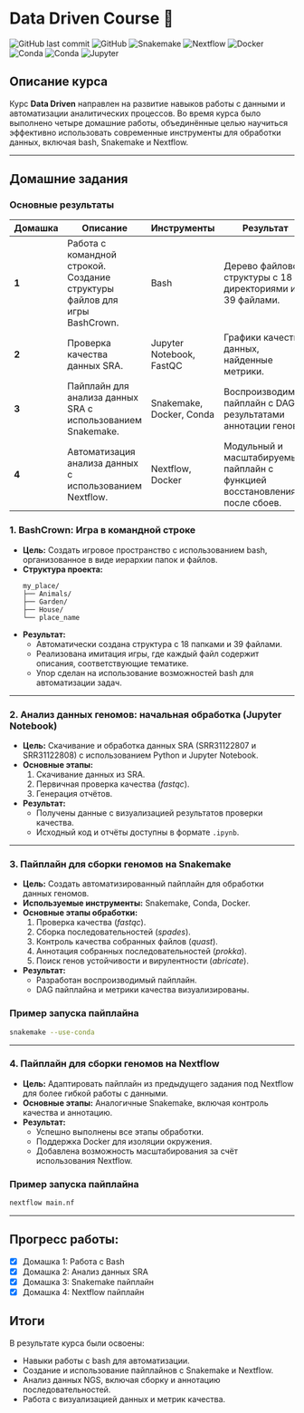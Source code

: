 # Data Driven Course 🚀
![GitHub last commit](https://img.shields.io/badge/Last%20commit-November%202024-blue)
![GitHub](https://img.shields.io/badge/License-MIT-green)
![Snakemake](https://img.shields.io/badge/Snakemake-v8.0-blue)
![Nextflow](https://img.shields.io/badge/Nextflow-v24.0-orange)
![Docker](https://img.shields.io/badge/Docker-27.2.0-blue?logo=docker&logoColor=white)
![Conda](https://img.shields.io/badge/Conda-22.9-green?logo=anaconda&logoColor=white)
![Conda](https://img.shields.io/badge/Conda-22.9-green?logo=anaconda&logoColor=white)
![Jupyter](https://img.shields.io/badge/Jupyter-Notebook-orange?logo=jupyter&logoColor=white)


## Описание курса
Курс **Data Driven** направлен на развитие навыков работы с данными и автоматизации аналитических процессов. Во время курса было выполнено четыре домашние работы, объединённые целью научиться эффективно использовать современные инструменты для обработки данных, включая bash, Snakemake и Nextflow.

---

## Домашние задания
### Основные результаты

| **Домашка**  | **Описание**                                                                                   | **Инструменты**               | **Результат**                                                                                     |
|--------------|-----------------------------------------------------------------------------------------------|-------------------------------|--------------------------------------------------------------------------------------------------|
| **1**        | Работа с командной строкой. Создание структуры файлов для игры BashCrown.                     | Bash                          | Дерево файловой структуры с 18 директориями и 39 файлами.                                        |
| **2**        | Проверка качества данных SRA.                                                                 | Jupyter Notebook, FastQC      | Графики качества данных, найденные метрики.                                                     |
| **3**        | Пайплайн для анализа данных SRA с использованием Snakemake.                                    | Snakemake, Docker, Conda      | Воспроизводимый пайплайн с DAG и результатами аннотации генов.                                   |
| **4**        | Автоматизация анализа данных с использованием Nextflow.                                        | Nextflow, Docker              | Модульный и масштабируемый пайплайн с функцией восстановления после сбоев.                      |


### 1. **BashCrown: Игра в командной строке**
- **Цель:** Создать игровое пространство с использованием bash, организованное в виде иерархии папок и файлов.
- **Структура проекта:**
  ```
  my_place/
  ├── Animals/
  ├── Garden/
  ├── House/
  └── place_name
  ```
- **Результат:**
  - Автоматически создана структура с 18 папками и 39 файлами.
  - Реализована имитация игры, где каждый файл содержит описания, соответствующие тематике.
  - Упор сделан на использование возможностей bash для автоматизации задач.

---

### 2. **Анализ данных геномов: начальная обработка (Jupyter Notebook)**
- **Цель:** Скачивание и обработка данных SRA (SRR31122807 и SRR31122808) с использованием Python и Jupyter Notebook.
- **Основные этапы:**
  1. Скачивание данных из SRA.
  2. Первичная проверка качества (*fastqc*).
  3. Генерация отчётов.
- **Результат:** 
  - Получены данные с визуализацией результатов проверки качества.
  - Исходный код и отчёты доступны в формате `.ipynb`.

---

### 3. **Пайплайн для сборки геномов на Snakemake**
- **Цель:** Создать автоматизированный пайплайн для обработки данных геномов.
- **Используемые инструменты:** Snakemake, Conda, Docker.
- **Основные этапы обработки:**
  1. Проверка качества (*fastqc*).
  2. Сборка последовательностей (*spades*).
  3. Контроль качества собранных файлов (*quast*).
  4. Аннотация собранных последовательностей (*prokka*).
  5. Поиск генов устойчивости и вирулентности (*abricate*).
- **Результат:**
  - Разработан воспроизводимый пайплайн.
  - DAG пайплайна и метрики качества визуализированы.

### Пример запуска пайплайна

```bash
snakemake --use-conda
```

---

### 4. **Пайплайн для сборки геномов на Nextflow**
- **Цель:** Адаптировать пайплайн из предыдущего задания под Nextflow для более гибкой работы с данными.
- **Основные этапы:** 
  Аналогичные Snakemake, включая контроль качества и аннотацию.
- **Результат:**
  - Успешно выполнены все этапы обработки.
  - Поддержка Docker для изоляции окружения.
  - Добавлена возможность масштабирования за счёт использования Nextflow.

### Пример запуска пайплайна

```bash
nextflow main.nf
```

---


## Прогресс работы:
- [x] Домашка 1: Работа с Bash
- [x] Домашка 2: Анализ данных SRA
- [x] Домашка 3: Snakemake пайплайн
- [x] Домашка 4: Nextflow пайплайн

## Итоги
В результате курса были освоены:
- Навыки работы с bash для автоматизации.
- Создание и использование пайплайнов с Snakemake и Nextflow.
- Анализ данных NGS, включая сборку и аннотацию последовательностей.
- Работа с визуализацией данных и метрик качества.
